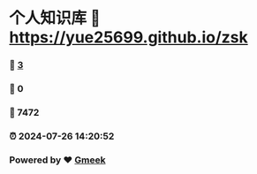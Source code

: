 # 个人知识库 :link: https://yue25699.github.io/zsk 
### :page_facing_up: [3](https://yue25699.github.io/zsk/tag.html) 
### :speech_balloon: 0 
### :hibiscus: 7472 
### :alarm_clock: 2024-07-26 14:20:52 
### Powered by :heart: [Gmeek](https://github.com/Meekdai/Gmeek)
